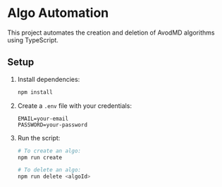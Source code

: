 # Algo Automation

This project automates the creation and deletion of AvodMD algorithms using TypeScript.

## Setup

1. Install dependencies:
   ```bash
   npm install
   ```

2. Create a `.env` file with your credentials:
   ```
   EMAIL=your-email
   PASSWORD=your-password
   ```

3. Run the script:
   ```bash
   # To create an algo:
   npm run create

   # To delete an algo:
   npm run delete <algoId>
   ```